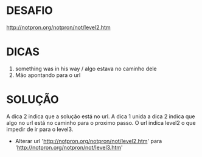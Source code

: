 #                      DESAFIO                        #

http://notpron.org/notpron/not/level2.htm


#                       DICAS                         #
1) something was in his way / algo estava no caminho dele
2) Mão apontando para o url


#                      SOLUÇÃO                        #
A dica 2 indica que a solução está no url.
A dica 1 unida a dica 2 indica que algo no url está no caminho para o proximo passo.
O url indica level2 o que impedir de ir para o level3.
- Alterar url 'http://notpron.org/notpron/not/level2.htm' para 'http://notpron.org/notpron/not/level3.htm'
